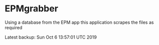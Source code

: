 # EPMgrabber
Using a database from the EPM app this application scrapes the files as required


Latest backup: Sun Oct 6 13:57:01 UTC 2019
